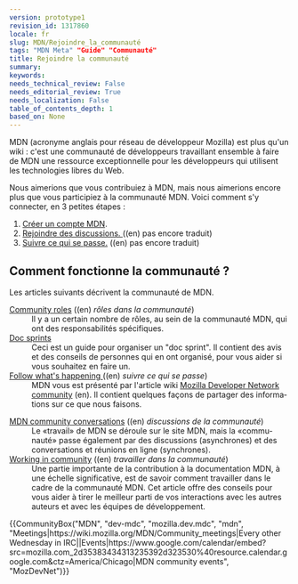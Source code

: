 ```yaml
---
version: prototype1
revision_id: 1317860
locale: fr
slug: MDN/Rejoindre_la_communauté
tags: "MDN Meta" "Guide" "Communauté"
title: Rejoindre la communauté
summary: 
keywords: 
needs_technical_review: False
needs_editorial_review: True
needs_localization: False
table_of_contents_depth: 1
based_on: None
---
```

<div class="summary">
<p>MDN (acronyme anglais pour réseau de développeur Mozilla) est plus qu'un wiki : c'est une communauté de développeurs travaillant ensemble à faire de MDN une ressource exceptionnelle pour les développeurs qui utilisent les technologies libres du Web.</p>
</div>

<p>Nous aimerions que vous contribuiez à MDN, mais nous aimerions encore plus que vous participiez à la communauté MDN. Voici comment s'y connecter, en 3 petites étapes :</p>

<ol>
 <li><a href="https://developer.mozilla.org/fr/docs/MDN/Contribute/Howto/Comment_cr%C3%A9er_un_compte_sur_MDN">Créer un compte MDN</a>.</li>
 <li><a href="https://developer.mozilla.org/en-US/docs/MDN/Community/Conversations">Rejoindre des discussions. </a>((en) pas encore traduit)</li>
 <li><a href="https://developer.mozilla.org/en-US/docs/MDN/Community/Whats_happening">Suivre ce qui se passe.</a> ((en) pas encore traduit)</li>
</ol>

<h2 id="Prochaines_étapes">Comment fonctionne la communauté ?</h2>

<p>Les articles suivants décrivent la communauté de MDN.</p>

<div class="row topicpage-table">
<div class="section">
<dl>
 <dt class="landingPageList"><a href="https://developer.mozilla.org/en-US/docs/MDN/Community/Roles">Community roles</a> ((en) <em>rôles dans la communauté</em>)</dt>
 <dd class="landingPageList"><span id="result_box" lang="fr"><span>Il y a un certain nombre de rôles, au sein de la communauté MDN, qui ont des responsabilités spécifiques.</span></span></dd>
 <dt class="landingPageList"><a href="https://developer.mozilla.org/fr/docs/MDN/Rejoindre_la_communaut%C3%A9/Doc_sprints">Doc sprints</a></dt>
 <dd class="landingPageList"><span id="result_box" lang="fr"><span>Ceci est un guide pour organiser un "doc sprint".</span> <span>Il contient des avis et des conseils de personnes qui en ont organisé, pour vous aider si vous souhaitez en faire un.</span></span></dd>
 <dt class="landingPageList"><a href="https://developer.mozilla.org/en-US/docs/MDN/Community/Whats_happening">Follow what's happening </a>((en) <em>suivre ce qui se passe</em>)</dt>
 <dd class="landingPageList">MDN vous est présenté par l'article wiki <a class="external external-icon" href="https://wiki.mozilla.org/MDN">Mozilla Developer Network community</a> (en).&nbsp;<span id="result_box" lang="fr"><span>Il contient quelques façons de partager des informations sur ce que nous faisons.</span></span></dd>
</dl>

<dl>
</dl>
</div>

<div class="section">
<dl>
 <dt class="landingPageList"><a href="https://developer.mozilla.org/en-US/docs/MDN/Community/Conversations">MDN community conversations</a> ((en) <em>discussions de la communauté</em>)</dt>
 <dd class="landingPageList"><span id="result_box" lang="fr"><span>Le «travail» de MDN se déroule sur le site MDN, mais la «communauté» passe également par des discussions (asynchrones) et des conversations et réunions en ligne (synchrones).</span></span></dd>
 <dt class="landingPageList"><a href="https://developer.mozilla.org/en-US/docs/MDN/Community/Working_in_community">Working in community</a> ((en) <em>travailler dans la communauté</em>)</dt>
 <dd class="landingPageList"><span id="result_box" lang="fr"><span>Une partie importante de la contribution à la documentation MDN, à une échelle significative, est de savoir comment travailler dans le cadre de la communauté MDN.</span></span> <span id="result_box" lang="fr"><span>Cet article offre des conseils pour vous aider à tirer le meilleur parti de vos interactions avec les autres auteurs et avec les équipes de développement.</span></span></dd>
</dl>
</div>
</div>

<p>{{CommunityBox("MDN", "dev-mdc", "mozilla.dev.mdc", "mdn", "Meetings|https://wiki.mozilla.org/MDN/Community_meetings|Every other Wednesday in IRC||Events|https://www.google.com/calendar/embed?src=mozilla.com_2d35383434313235392d323530%40resource.calendar.google.com&amp;ctz=America/Chicago|MDN community events", "MozDevNet")}}&nbsp;</p>


